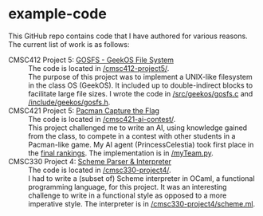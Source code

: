 example-code
============

This GitHub repo contains code that I have authored for various reasons. The current list of work is as follows:

<dl>
  <dt>CMSC412 Project 5: <a href="http://www.cs.umd.edu/class/fall2011/cmsc412/project5/index.html">GOSFS - GeekOS File System</a></dt>
  <dd>The code is located in <a href="https://github.com/ericnorris/example-code/tree/master/cmsc412-project5">/cmsc412-project5/</a>.</dd>
  <dd>The purpose of this project was to implement a UNIX-like filesystem in the class OS (GeekOS). It included up to double-indirect blocks to facilitate large file sizes. I wrote the code in <a href="https://github.com/ericnorris/example-code/blob/master/cmsc412-project5/src/geekos/gosfs.c">/src/geekos/gosfs.c</a> and <a href="https://github.com/ericnorris/example-code/blob/master/cmsc412-project5/include/geekos/gosfs.h">/include/geekos/gosfs.h</a>.</dd>
  <dt>CMSC421 Project 5: <a href="http://www.cs.umd.edu/class/fall2011/cmsc421/projects/contest/contest.html">Pacman Capture the Flag</a></dt>
  <dd>The code is located in <a href="https://github.com/ericnorris/example-code/tree/master/cmsc421-ai-contest">/cmsc421-ai-contest/</a>.</dd>
  <dd>This project challenged me to write an AI, using knowledge gained from the class, to compete in a contest with other students in a Pacman-like game. My AI agent (PrincessCelestia) took first place in the <a href="http://www.cs.umd.edu/class/fall2011/cmsc421/projects/contest/results/final.html">final rankings</a>. The implementation is in <a href="https://github.com/ericnorris/example-code/blob/master/cmsc421-ai-contest/myTeam.py">/myTeam.py</a>.</dd>
  <dt>CMSC330 Project 4: <a href="http://www.cs.umd.edu/class/spring2010/cmsc330/p4/">Scheme Parser & Interpreter</a></dt>
  <dd>The code is located in <a href="https://github.com/ericnorris/example-code/tree/master/cmsc330-project4">/cmsc330-project4/</a>.</dd>
  <dd>I had to write a (subset of) Scheme interpreter in OCaml, a functional programming language, for this project. It was an interesting challenge to write in a functional style as opposed to a more imperative style. The interpreter is in <a href="https://github.com/ericnorris/example-code/blob/master/cmsc330-project4/scheme.ml">/cmsc330-project4/scheme.ml</a>.</dd>
</dl>



